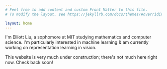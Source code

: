 ```yaml
---
# Feel free to add content and custom Front Matter to this file.
# To modify the layout, see https://jekyllrb.com/docs/themes/#overriding-theme-defaults

layout: home
---
```


I'm Elliott Liu, a sophomore at MIT studying mathematics and computer science. I'm particularly interested in machine learning & am currently working on representation learning in vision.

This website is very much under construction; there's not much here right now. Check back soon!
